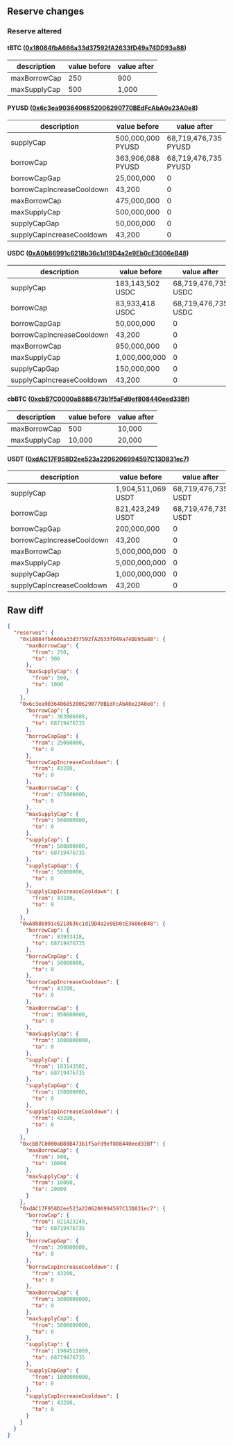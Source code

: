 ## Reserve changes

### Reserve altered

#### tBTC ([0x18084fbA666a33d37592fA2633fD49a74DD93a88](https://etherscan.io/address/0x18084fbA666a33d37592fA2633fD49a74DD93a88))

| description | value before | value after |
| --- | --- | --- |
| maxBorrowCap | 250 | 900 |
| maxSupplyCap | 500 | 1,000 |


#### PYUSD ([0x6c3ea9036406852006290770BEdFcAbA0e23A0e8](https://etherscan.io/address/0x6c3ea9036406852006290770BEdFcAbA0e23A0e8))

| description | value before | value after |
| --- | --- | --- |
| supplyCap | 500,000,000 PYUSD | 68,719,476,735 PYUSD |
| borrowCap | 363,906,088 PYUSD | 68,719,476,735 PYUSD |
| borrowCapGap | 25,000,000 | 0 |
| borrowCapIncreaseCooldown | 43,200 | 0 |
| maxBorrowCap | 475,000,000 | 0 |
| maxSupplyCap | 500,000,000 | 0 |
| supplyCapGap | 50,000,000 | 0 |
| supplyCapIncreaseCooldown | 43,200 | 0 |


#### USDC ([0xA0b86991c6218b36c1d19D4a2e9Eb0cE3606eB48](https://etherscan.io/address/0xA0b86991c6218b36c1d19D4a2e9Eb0cE3606eB48))

| description | value before | value after |
| --- | --- | --- |
| supplyCap | 183,143,502 USDC | 68,719,476,735 USDC |
| borrowCap | 83,933,418 USDC | 68,719,476,735 USDC |
| borrowCapGap | 50,000,000 | 0 |
| borrowCapIncreaseCooldown | 43,200 | 0 |
| maxBorrowCap | 950,000,000 | 0 |
| maxSupplyCap | 1,000,000,000 | 0 |
| supplyCapGap | 150,000,000 | 0 |
| supplyCapIncreaseCooldown | 43,200 | 0 |


#### cbBTC ([0xcbB7C0000aB88B473b1f5aFd9ef808440eed33Bf](https://etherscan.io/address/0xcbB7C0000aB88B473b1f5aFd9ef808440eed33Bf))

| description | value before | value after |
| --- | --- | --- |
| maxBorrowCap | 500 | 10,000 |
| maxSupplyCap | 10,000 | 20,000 |


#### USDT ([0xdAC17F958D2ee523a2206206994597C13D831ec7](https://etherscan.io/address/0xdAC17F958D2ee523a2206206994597C13D831ec7))

| description | value before | value after |
| --- | --- | --- |
| supplyCap | 1,904,511,069 USDT | 68,719,476,735 USDT |
| borrowCap | 821,423,249 USDT | 68,719,476,735 USDT |
| borrowCapGap | 200,000,000 | 0 |
| borrowCapIncreaseCooldown | 43,200 | 0 |
| maxBorrowCap | 5,000,000,000 | 0 |
| maxSupplyCap | 5,000,000,000 | 0 |
| supplyCapGap | 1,000,000,000 | 0 |
| supplyCapIncreaseCooldown | 43,200 | 0 |


## Raw diff

```json
{
  "reserves": {
    "0x18084fbA666a33d37592fA2633fD49a74DD93a88": {
      "maxBorrowCap": {
        "from": 250,
        "to": 900
      },
      "maxSupplyCap": {
        "from": 500,
        "to": 1000
      }
    },
    "0x6c3ea9036406852006290770BEdFcAbA0e23A0e8": {
      "borrowCap": {
        "from": 363906088,
        "to": 68719476735
      },
      "borrowCapGap": {
        "from": 25000000,
        "to": 0
      },
      "borrowCapIncreaseCooldown": {
        "from": 43200,
        "to": 0
      },
      "maxBorrowCap": {
        "from": 475000000,
        "to": 0
      },
      "maxSupplyCap": {
        "from": 500000000,
        "to": 0
      },
      "supplyCap": {
        "from": 500000000,
        "to": 68719476735
      },
      "supplyCapGap": {
        "from": 50000000,
        "to": 0
      },
      "supplyCapIncreaseCooldown": {
        "from": 43200,
        "to": 0
      }
    },
    "0xA0b86991c6218b36c1d19D4a2e9Eb0cE3606eB48": {
      "borrowCap": {
        "from": 83933418,
        "to": 68719476735
      },
      "borrowCapGap": {
        "from": 50000000,
        "to": 0
      },
      "borrowCapIncreaseCooldown": {
        "from": 43200,
        "to": 0
      },
      "maxBorrowCap": {
        "from": 950000000,
        "to": 0
      },
      "maxSupplyCap": {
        "from": 1000000000,
        "to": 0
      },
      "supplyCap": {
        "from": 183143502,
        "to": 68719476735
      },
      "supplyCapGap": {
        "from": 150000000,
        "to": 0
      },
      "supplyCapIncreaseCooldown": {
        "from": 43200,
        "to": 0
      }
    },
    "0xcbB7C0000aB88B473b1f5aFd9ef808440eed33Bf": {
      "maxBorrowCap": {
        "from": 500,
        "to": 10000
      },
      "maxSupplyCap": {
        "from": 10000,
        "to": 20000
      }
    },
    "0xdAC17F958D2ee523a2206206994597C13D831ec7": {
      "borrowCap": {
        "from": 821423249,
        "to": 68719476735
      },
      "borrowCapGap": {
        "from": 200000000,
        "to": 0
      },
      "borrowCapIncreaseCooldown": {
        "from": 43200,
        "to": 0
      },
      "maxBorrowCap": {
        "from": 5000000000,
        "to": 0
      },
      "maxSupplyCap": {
        "from": 5000000000,
        "to": 0
      },
      "supplyCap": {
        "from": 1904511069,
        "to": 68719476735
      },
      "supplyCapGap": {
        "from": 1000000000,
        "to": 0
      },
      "supplyCapIncreaseCooldown": {
        "from": 43200,
        "to": 0
      }
    }
  }
}
```